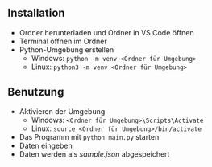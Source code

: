 ## Installation
- Ordner herunterladen und Ordner in VS Code öffnen
- Terminal öffnen im Ordner
- Python-Umgebung erstellen
    - Windows: `python -m venv <Ordner für Umgebung>`
    - Linux:  `python3 -m venv <Ordner für Umgebung>`

## Benutzung
- Aktivieren der Umgebung
    - Windows: `<Ordner für Umgebung>\Scripts\Activate`
    - Linux: `source <Ordner für Umgebung>/bin/activate`
- Das Programm mit `python main.py` starten
- Daten eingeben
- Daten werden als *sample.json* abgespeichert